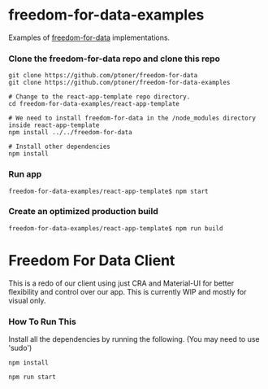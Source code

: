 # freedom-for-data-examples
Examples of [freedom-for-data](https://github.com/ptoner/freedom-for-data) implementations. 

### Clone the freedom-for-data repo and clone this repo
```console
git clone https://github.com/ptoner/freedom-for-data
git clone https://github.com/ptoner/freedom-for-data-examples

# Change to the react-app-template repo directory.
cd freedom-for-data-examples/react-app-template

# We need to install freedom-for-data in the /node_modules directory inside react-app-template
npm install ../../freedom-for-data

# Install other dependencies
npm install

```

### Run app
```console
freedom-for-data-examples/react-app-template$ npm start
```

### Create an optimized production build
```console
freedom-for-data-examples/react-app-template$ npm run build
````

# Freedom For Data Client

This is a redo of our client using just CRA and Material-UI for better flexibility and control over our app.
This is currently WIP and mostly for visual only.

### How To Run This

Install all the dependencies by running the following.  (You may need to use 'sudo')
```
npm install
```

```
npm run start
```
